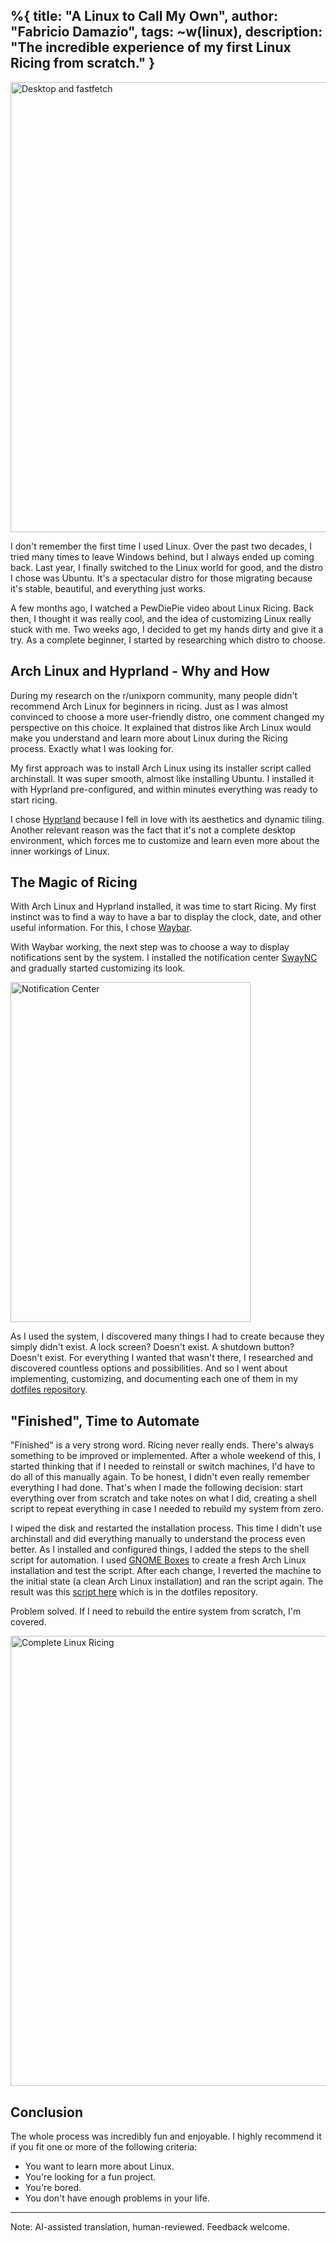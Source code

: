 %{
    title: "A Linux to Call My Own",
    author: "Fabricio Damazio",
    tags: ~w(linux),
    description: "The incredible experience of my first Linux Ricing from scratch."
}
---

<img src="/images/posts/2025/10-23-fastfetch.png" alt="Desktop and fastfetch" width="1280" height="720">

I don't remember the first time I used Linux. Over the past two decades, 
I tried many times to leave Windows behind, but I always ended up coming back. 
Last year, I finally switched to the Linux world for good, and the distro I chose was Ubuntu.
It's a spectacular distro for those migrating because it's stable, beautiful, and everything just works.

A few months ago, I watched a PewDiePie video about
Linux Ricing. Back then, I thought it was really cool, and the idea of customizing Linux
really stuck with me. Two weeks ago, I decided to get my hands dirty 
and give it a try. As a complete beginner, I started by researching which distro to choose.

## Arch Linux and Hyprland - Why and How

During my research on the r/unixporn community, many people didn't recommend Arch Linux
for beginners in ricing. Just as I was almost convinced to choose a more
user-friendly distro, one comment changed my perspective on this choice. It explained
that distros like Arch Linux would make you understand and learn more about Linux during
the Ricing process. Exactly what I was looking for.

My first approach was to install Arch Linux using its installer script called
archinstall. It was super smooth, almost like installing Ubuntu. I installed it
with Hyprland pre-configured, and within minutes everything was ready to start ricing.

I chose [Hyprland](https://hypr.land/) because I fell in love with its aesthetics
and dynamic tiling. Another relevant reason was the fact that it's not a complete
desktop environment, which forces me to customize and learn even more about
the inner workings of Linux.

## The Magic of Ricing

With Arch Linux and Hyprland installed, it was time to start Ricing. My first instinct
was to find a way to have a bar to display the clock, date, and other
useful information. For this, I chose [Waybar](https://github.com/Alexays/Waybar).

With Waybar working, the next step was to choose a way to display
notifications sent by the system. I installed the notification center [SwayNC](https://github.com/ErikReider/SwayNotificationCenter) and
gradually started customizing its look.

<img src="/images/posts/2025/10-23-waybar.png" alt="Notification Center" width="384" height="544">

As I used the system, I discovered many things I had to create
because they simply didn't exist. A lock screen? Doesn't exist. A shutdown
button? Doesn't exist. For everything I wanted that wasn't there, I researched and
discovered countless options and possibilities. And so I went about implementing, customizing,
and documenting each one of them in my [dotfiles repository](https://github.com/FabriDamazio/dotfiles).

## "Finished", Time to Automate

"Finished" is a very strong word. Ricing never really ends. There's always something
to be improved or implemented. After a whole weekend of this,
I started thinking that if I needed to reinstall or switch machines, I'd have to
do all of this manually again. To be honest, I didn't even really remember everything
I had done. That's when I made the following decision: start everything over from scratch and
take notes on what I did, creating a shell script to repeat everything in case I needed to
rebuild my system from zero.

I wiped the disk and restarted the installation process. This time I didn't use archinstall
and did everything manually to understand the process even better. As I installed
and configured things, I added the steps to the shell script for automation. I used
[GNOME Boxes](https://github.com/GNOME/gnome-boxes) to create a fresh Arch Linux installation
and test the script. After each change, I reverted the machine to the
initial state (a clean Arch Linux installation) and ran the script again.
The result was this [script here](https://github.com/FabriDamazio/dotfiles/blob/master/install.sh)
which is in the dotfiles repository.

Problem solved. If I need to rebuild the entire system from scratch, I'm covered.

<img src="/images/posts/2025/10-23-full.png" alt="Complete Linux Ricing" width="1280" height="720">

## Conclusion

The whole process was incredibly fun and enjoyable. I highly recommend it
if you fit one or more of the following criteria:

- You want to learn more about Linux.
- You're looking for a fun project.
- You're bored.
- You don't have enough problems in your life.

---

Note: AI-assisted translation, human-reviewed. Feedback welcome.
